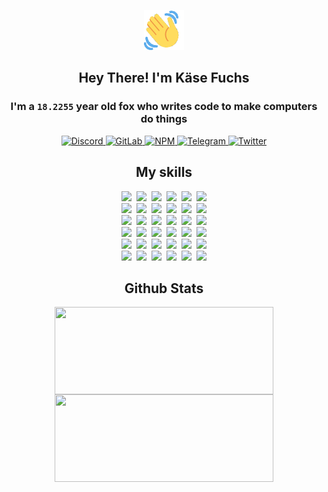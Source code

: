 <div><p align=center><img src=./resources/images/wave.gif width=64px height=64px></p><h2 align=center>Hey There! I'm Käse Fuchs</h2><h3 align=center>I'm a <code>18.2255</code> year old fox who writes code to make computers do things</h3><p align=center><a href=https://discord.com/users/507526681125322772><img alt=Discord src="https://img.shields.io/badge/Discord-5865F2?logo=discord&logoColor=white&style=flat-square#0819e93a29d47fd91c57dcc53ce556f0"> </a><a href=https://gitlab.com/kasefuchs><img alt=GitLab src="https://img.shields.io/badge/GitLab-330F63?logo=gitlab&logoColor=white&style=flat-square#0819e93a29d47fd91c57dcc53ce556f0"> </a><a href=https://npmjs.com/~kasefuchs><img alt=NPM src="https://img.shields.io/badge/NPM-CB3837?logo=npm&logoColor=white&style=flat-square#0819e93a29d47fd91c57dcc53ce556f0"> </a><a href=https://t.me/kasefuchs><img alt=Telegram src="https://img.shields.io/badge/Telegram-2CA5E0?logo=telegram&logoColor=white&style=flat-square#0819e93a29d47fd91c57dcc53ce556f0"> </a><a href=https://twitter.com/kasefuchs><img alt=Twitter src="https://img.shields.io/badge/Twitter-1DA1F2?logo=twitter&logoColor=white&style=flat-square#0819e93a29d47fd91c57dcc53ce556f0"></a></p><h2 align=center>My skills</h2><p align=center><a href=https://aws.amazon.com/ ><picture><source srcset="https://skillicons.dev/icons?i=aws&theme=dark#0819e93a29d47fd91c57dcc53ce556f0" media="(prefers-color-scheme: dark)"><source srcset="https://skillicons.dev/icons?i=aws&theme=light#0819e93a29d47fd91c57dcc53ce556f0" media="(prefers-color-scheme: light), (prefers-color-scheme: no-preference)"><img src="https://skillicons.dev/icons?i=aws&theme=light#0819e93a29d47fd91c57dcc53ce556f0"></picture></a>&nbsp;&nbsp;<a href=https://en.wikipedia.org/wiki/Bash_(Unix_shell)><picture><source srcset="https://skillicons.dev/icons?i=bash&theme=dark#0819e93a29d47fd91c57dcc53ce556f0" media="(prefers-color-scheme: dark)"><source srcset="https://skillicons.dev/icons?i=bash&theme=light#0819e93a29d47fd91c57dcc53ce556f0" media="(prefers-color-scheme: light), (prefers-color-scheme: no-preference)"><img src="https://skillicons.dev/icons?i=bash&theme=light#0819e93a29d47fd91c57dcc53ce556f0"></picture></a>&nbsp;&nbsp;<a href=https://discord.com/developers/docs><picture><source srcset="https://skillicons.dev/icons?i=bots&theme=dark#0819e93a29d47fd91c57dcc53ce556f0" media="(prefers-color-scheme: dark)"><source srcset="https://skillicons.dev/icons?i=bots&theme=light#0819e93a29d47fd91c57dcc53ce556f0" media="(prefers-color-scheme: light), (prefers-color-scheme: no-preference)"><img src="https://skillicons.dev/icons?i=bots&theme=light#0819e93a29d47fd91c57dcc53ce556f0"></picture></a>&nbsp;&nbsp;<a href=https://www.cloudflare.com/ ><picture><source srcset="https://skillicons.dev/icons?i=cloudflare&theme=dark#0819e93a29d47fd91c57dcc53ce556f0" media="(prefers-color-scheme: dark)"><source srcset="https://skillicons.dev/icons?i=cloudflare&theme=light#0819e93a29d47fd91c57dcc53ce556f0" media="(prefers-color-scheme: light), (prefers-color-scheme: no-preference)"><img src="https://skillicons.dev/icons?i=cloudflare&theme=light#0819e93a29d47fd91c57dcc53ce556f0"></picture></a>&nbsp;&nbsp;<a href=https://en.wikipedia.org/wiki/CSS><picture><source srcset="https://skillicons.dev/icons?i=css&theme=dark#0819e93a29d47fd91c57dcc53ce556f0" media="(prefers-color-scheme: dark)"><source srcset="https://skillicons.dev/icons?i=css&theme=light#0819e93a29d47fd91c57dcc53ce556f0" media="(prefers-color-scheme: light), (prefers-color-scheme: no-preference)"><img src="https://skillicons.dev/icons?i=css&theme=light#0819e93a29d47fd91c57dcc53ce556f0"></picture></a>&nbsp;&nbsp;<a href=https://www.docker.com/ ><picture><source srcset="https://skillicons.dev/icons?i=docker&theme=dark#0819e93a29d47fd91c57dcc53ce556f0" media="(prefers-color-scheme: dark)"><source srcset="https://skillicons.dev/icons?i=docker&theme=light#0819e93a29d47fd91c57dcc53ce556f0" media="(prefers-color-scheme: light), (prefers-color-scheme: no-preference)"><img src="https://skillicons.dev/icons?i=docker&theme=light#0819e93a29d47fd91c57dcc53ce556f0"></picture></a><br><a href=https://www.electronjs.org/ ><picture><source srcset="https://skillicons.dev/icons?i=electron&theme=dark#0819e93a29d47fd91c57dcc53ce556f0" media="(prefers-color-scheme: dark)"><source srcset="https://skillicons.dev/icons?i=electron&theme=light#0819e93a29d47fd91c57dcc53ce556f0" media="(prefers-color-scheme: light), (prefers-color-scheme: no-preference)"><img src="https://skillicons.dev/icons?i=electron&theme=light#0819e93a29d47fd91c57dcc53ce556f0"></picture></a>&nbsp;&nbsp;<a href=https://expressjs.com/ ><picture><source srcset="https://skillicons.dev/icons?i=express&theme=dark#0819e93a29d47fd91c57dcc53ce556f0" media="(prefers-color-scheme: dark)"><source srcset="https://skillicons.dev/icons?i=express&theme=light#0819e93a29d47fd91c57dcc53ce556f0" media="(prefers-color-scheme: light), (prefers-color-scheme: no-preference)"><img src="https://skillicons.dev/icons?i=express&theme=light#0819e93a29d47fd91c57dcc53ce556f0"></picture></a>&nbsp;&nbsp;<a href=https://www.figma.com/ ><picture><source srcset="https://skillicons.dev/icons?i=figma&theme=dark#0819e93a29d47fd91c57dcc53ce556f0" media="(prefers-color-scheme: dark)"><source srcset="https://skillicons.dev/icons?i=figma&theme=light#0819e93a29d47fd91c57dcc53ce556f0" media="(prefers-color-scheme: light), (prefers-color-scheme: no-preference)"><img src="https://skillicons.dev/icons?i=figma&theme=light#0819e93a29d47fd91c57dcc53ce556f0"></picture></a>&nbsp;&nbsp;<a href=https://firebase.google.com/ ><picture><source srcset="https://skillicons.dev/icons?i=firebase&theme=dark#0819e93a29d47fd91c57dcc53ce556f0" media="(prefers-color-scheme: dark)"><source srcset="https://skillicons.dev/icons?i=firebase&theme=light#0819e93a29d47fd91c57dcc53ce556f0" media="(prefers-color-scheme: light), (prefers-color-scheme: no-preference)"><img src="https://skillicons.dev/icons?i=firebase&theme=light#0819e93a29d47fd91c57dcc53ce556f0"></picture></a>&nbsp;&nbsp;<a href=https://flask.palletsprojects.com/ ><picture><source srcset="https://skillicons.dev/icons?i=flask&theme=dark#0819e93a29d47fd91c57dcc53ce556f0" media="(prefers-color-scheme: dark)"><source srcset="https://skillicons.dev/icons?i=flask&theme=light#0819e93a29d47fd91c57dcc53ce556f0" media="(prefers-color-scheme: light), (prefers-color-scheme: no-preference)"><img src="https://skillicons.dev/icons?i=flask&theme=light#0819e93a29d47fd91c57dcc53ce556f0"></picture></a>&nbsp;&nbsp;<a href=https://cloud.google.com/ ><picture><source srcset="https://skillicons.dev/icons?i=gcp&theme=dark#0819e93a29d47fd91c57dcc53ce556f0" media="(prefers-color-scheme: dark)"><source srcset="https://skillicons.dev/icons?i=gcp&theme=light#0819e93a29d47fd91c57dcc53ce556f0" media="(prefers-color-scheme: light), (prefers-color-scheme: no-preference)"><img src="https://skillicons.dev/icons?i=gcp&theme=light#0819e93a29d47fd91c57dcc53ce556f0"></picture></a><br><a href=https://git-scm.com/ ><picture><source srcset="https://skillicons.dev/icons?i=git&theme=dark#0819e93a29d47fd91c57dcc53ce556f0" media="(prefers-color-scheme: dark)"><source srcset="https://skillicons.dev/icons?i=git&theme=light#0819e93a29d47fd91c57dcc53ce556f0" media="(prefers-color-scheme: light), (prefers-color-scheme: no-preference)"><img src="https://skillicons.dev/icons?i=git&theme=light#0819e93a29d47fd91c57dcc53ce556f0"></picture></a>&nbsp;&nbsp;<a href=https://github.com/ ><picture><source srcset="https://skillicons.dev/icons?i=github&theme=dark#0819e93a29d47fd91c57dcc53ce556f0" media="(prefers-color-scheme: dark)"><source srcset="https://skillicons.dev/icons?i=github&theme=light#0819e93a29d47fd91c57dcc53ce556f0" media="(prefers-color-scheme: light), (prefers-color-scheme: no-preference)"><img src="https://skillicons.dev/icons?i=github&theme=light#0819e93a29d47fd91c57dcc53ce556f0"></picture></a>&nbsp;&nbsp;<a href=https://gitlab.com/ ><picture><source srcset="https://skillicons.dev/icons?i=gitlab&theme=dark#0819e93a29d47fd91c57dcc53ce556f0" media="(prefers-color-scheme: dark)"><source srcset="https://skillicons.dev/icons?i=gitlab&theme=light#0819e93a29d47fd91c57dcc53ce556f0" media="(prefers-color-scheme: light), (prefers-color-scheme: no-preference)"><img src="https://skillicons.dev/icons?i=gitlab&theme=light#0819e93a29d47fd91c57dcc53ce556f0"></picture></a>&nbsp;&nbsp;<a href=https://www.heroku.com/ ><picture><source srcset="https://skillicons.dev/icons?i=heroku&theme=dark#0819e93a29d47fd91c57dcc53ce556f0" media="(prefers-color-scheme: dark)"><source srcset="https://skillicons.dev/icons?i=heroku&theme=light#0819e93a29d47fd91c57dcc53ce556f0" media="(prefers-color-scheme: light), (prefers-color-scheme: no-preference)"><img src="https://skillicons.dev/icons?i=heroku&theme=light#0819e93a29d47fd91c57dcc53ce556f0"></picture></a>&nbsp;&nbsp;<a href=https://en.wikipedia.org/wiki/HTML><picture><source srcset="https://skillicons.dev/icons?i=html&theme=dark#0819e93a29d47fd91c57dcc53ce556f0" media="(prefers-color-scheme: dark)"><source srcset="https://skillicons.dev/icons?i=html&theme=light#0819e93a29d47fd91c57dcc53ce556f0" media="(prefers-color-scheme: light), (prefers-color-scheme: no-preference)"><img src="https://skillicons.dev/icons?i=html&theme=light#0819e93a29d47fd91c57dcc53ce556f0"></picture></a>&nbsp;&nbsp;<a href=https://en.wikipedia.org/wiki/JavaScript><picture><source srcset="https://skillicons.dev/icons?i=js&theme=dark#0819e93a29d47fd91c57dcc53ce556f0" media="(prefers-color-scheme: dark)"><source srcset="https://skillicons.dev/icons?i=js&theme=light#0819e93a29d47fd91c57dcc53ce556f0" media="(prefers-color-scheme: light), (prefers-color-scheme: no-preference)"><img src="https://skillicons.dev/icons?i=js&theme=light#0819e93a29d47fd91c57dcc53ce556f0"></picture></a><br><a href=https://en.wikipedia.org/wiki/Linux><picture><source srcset="https://skillicons.dev/icons?i=linux&theme=dark#0819e93a29d47fd91c57dcc53ce556f0" media="(prefers-color-scheme: dark)"><source srcset="https://skillicons.dev/icons?i=linux&theme=light#0819e93a29d47fd91c57dcc53ce556f0" media="(prefers-color-scheme: light), (prefers-color-scheme: no-preference)"><img src="https://skillicons.dev/icons?i=linux&theme=light#0819e93a29d47fd91c57dcc53ce556f0"></picture></a>&nbsp;&nbsp;<a href=https://mui.com/ ><picture><source srcset="https://skillicons.dev/icons?i=materialui&theme=dark#0819e93a29d47fd91c57dcc53ce556f0" media="(prefers-color-scheme: dark)"><source srcset="https://skillicons.dev/icons?i=materialui&theme=light#0819e93a29d47fd91c57dcc53ce556f0" media="(prefers-color-scheme: light), (prefers-color-scheme: no-preference)"><img src="https://skillicons.dev/icons?i=materialui&theme=light#0819e93a29d47fd91c57dcc53ce556f0"></picture></a>&nbsp;&nbsp;<a href=https://en.wikipedia.org/wiki/Markdown><picture><source srcset="https://skillicons.dev/icons?i=md&theme=dark#0819e93a29d47fd91c57dcc53ce556f0" media="(prefers-color-scheme: dark)"><source srcset="https://skillicons.dev/icons?i=md&theme=light#0819e93a29d47fd91c57dcc53ce556f0" media="(prefers-color-scheme: light), (prefers-color-scheme: no-preference)"><img src="https://skillicons.dev/icons?i=md&theme=light#0819e93a29d47fd91c57dcc53ce556f0"></picture></a>&nbsp;&nbsp;<a href=https://www.mongodb.com/ ><picture><source srcset="https://skillicons.dev/icons?i=mongodb&theme=dark#0819e93a29d47fd91c57dcc53ce556f0" media="(prefers-color-scheme: dark)"><source srcset="https://skillicons.dev/icons?i=mongodb&theme=light#0819e93a29d47fd91c57dcc53ce556f0" media="(prefers-color-scheme: light), (prefers-color-scheme: no-preference)"><img src="https://skillicons.dev/icons?i=mongodb&theme=light#0819e93a29d47fd91c57dcc53ce556f0"></picture></a>&nbsp;&nbsp;<a href=https://www.mysql.com/ ><picture><source srcset="https://skillicons.dev/icons?i=mysql&theme=dark#0819e93a29d47fd91c57dcc53ce556f0" media="(prefers-color-scheme: dark)"><source srcset="https://skillicons.dev/icons?i=mysql&theme=light#0819e93a29d47fd91c57dcc53ce556f0" media="(prefers-color-scheme: light), (prefers-color-scheme: no-preference)"><img src="https://skillicons.dev/icons?i=mysql&theme=light#0819e93a29d47fd91c57dcc53ce556f0"></picture></a>&nbsp;&nbsp;<a href=https://nextjs.org/ ><picture><source srcset="https://skillicons.dev/icons?i=nextjs&theme=dark#0819e93a29d47fd91c57dcc53ce556f0" media="(prefers-color-scheme: dark)"><source srcset="https://skillicons.dev/icons?i=nextjs&theme=light#0819e93a29d47fd91c57dcc53ce556f0" media="(prefers-color-scheme: light), (prefers-color-scheme: no-preference)"><img src="https://skillicons.dev/icons?i=nextjs&theme=light#0819e93a29d47fd91c57dcc53ce556f0"></picture></a><br><a href=https://nodejs.org/en/ ><picture><source srcset="https://skillicons.dev/icons?i=nodejs&theme=dark#0819e93a29d47fd91c57dcc53ce556f0" media="(prefers-color-scheme: dark)"><source srcset="https://skillicons.dev/icons?i=nodejs&theme=light#0819e93a29d47fd91c57dcc53ce556f0" media="(prefers-color-scheme: light), (prefers-color-scheme: no-preference)"><img src="https://skillicons.dev/icons?i=nodejs&theme=light#0819e93a29d47fd91c57dcc53ce556f0"></picture></a>&nbsp;&nbsp;<a href=https://www.postgresql.org/ ><picture><source srcset="https://skillicons.dev/icons?i=postgres&theme=dark#0819e93a29d47fd91c57dcc53ce556f0" media="(prefers-color-scheme: dark)"><source srcset="https://skillicons.dev/icons?i=postgres&theme=light#0819e93a29d47fd91c57dcc53ce556f0" media="(prefers-color-scheme: light), (prefers-color-scheme: no-preference)"><img src="https://skillicons.dev/icons?i=postgres&theme=light#0819e93a29d47fd91c57dcc53ce556f0"></picture></a>&nbsp;&nbsp;<a href=https://learn.microsoft.com/en-us/powershell/ ><picture><source srcset="https://skillicons.dev/icons?i=powershell&theme=dark#0819e93a29d47fd91c57dcc53ce556f0" media="(prefers-color-scheme: dark)"><source srcset="https://skillicons.dev/icons?i=powershell&theme=light#0819e93a29d47fd91c57dcc53ce556f0" media="(prefers-color-scheme: light), (prefers-color-scheme: no-preference)"><img src="https://skillicons.dev/icons?i=powershell&theme=light#0819e93a29d47fd91c57dcc53ce556f0"></picture></a>&nbsp;&nbsp;<a href=https://www.python.org/ ><picture><source srcset="https://skillicons.dev/icons?i=py&theme=dark#0819e93a29d47fd91c57dcc53ce556f0" media="(prefers-color-scheme: dark)"><source srcset="https://skillicons.dev/icons?i=py&theme=light#0819e93a29d47fd91c57dcc53ce556f0" media="(prefers-color-scheme: light), (prefers-color-scheme: no-preference)"><img src="https://skillicons.dev/icons?i=py&theme=light#0819e93a29d47fd91c57dcc53ce556f0"></picture></a>&nbsp;&nbsp;<a href=https://www.raspberrypi.org/ ><picture><source srcset="https://skillicons.dev/icons?i=raspberrypi&theme=dark#0819e93a29d47fd91c57dcc53ce556f0" media="(prefers-color-scheme: dark)"><source srcset="https://skillicons.dev/icons?i=raspberrypi&theme=light#0819e93a29d47fd91c57dcc53ce556f0" media="(prefers-color-scheme: light), (prefers-color-scheme: no-preference)"><img src="https://skillicons.dev/icons?i=raspberrypi&theme=light#0819e93a29d47fd91c57dcc53ce556f0"></picture></a>&nbsp;&nbsp;<a href=https://reactjs.org/ ><picture><source srcset="https://skillicons.dev/icons?i=react&theme=dark#0819e93a29d47fd91c57dcc53ce556f0" media="(prefers-color-scheme: dark)"><source srcset="https://skillicons.dev/icons?i=react&theme=light#0819e93a29d47fd91c57dcc53ce556f0" media="(prefers-color-scheme: light), (prefers-color-scheme: no-preference)"><img src="https://skillicons.dev/icons?i=react&theme=light#0819e93a29d47fd91c57dcc53ce556f0"></picture></a><br><a href=https://redux.js.org/ ><picture><source srcset="https://skillicons.dev/icons?i=redux&theme=dark#0819e93a29d47fd91c57dcc53ce556f0" media="(prefers-color-scheme: dark)"><source srcset="https://skillicons.dev/icons?i=redux&theme=light#0819e93a29d47fd91c57dcc53ce556f0" media="(prefers-color-scheme: light), (prefers-color-scheme: no-preference)"><img src="https://skillicons.dev/icons?i=redux&theme=light#0819e93a29d47fd91c57dcc53ce556f0"></picture></a>&nbsp;&nbsp;<a href=https://en.wikipedia.org/wiki/Regular_expression><picture><source srcset="https://skillicons.dev/icons?i=regex&theme=dark#0819e93a29d47fd91c57dcc53ce556f0" media="(prefers-color-scheme: dark)"><source srcset="https://skillicons.dev/icons?i=regex&theme=light#0819e93a29d47fd91c57dcc53ce556f0" media="(prefers-color-scheme: light), (prefers-color-scheme: no-preference)"><img src="https://skillicons.dev/icons?i=regex&theme=light#0819e93a29d47fd91c57dcc53ce556f0"></picture></a>&nbsp;&nbsp;<a href=https://en.wikipedia.org/wiki/Sass_(stylesheet_language)><picture><source srcset="https://skillicons.dev/icons?i=sass&theme=dark#0819e93a29d47fd91c57dcc53ce556f0" media="(prefers-color-scheme: dark)"><source srcset="https://skillicons.dev/icons?i=sass&theme=light#0819e93a29d47fd91c57dcc53ce556f0" media="(prefers-color-scheme: light), (prefers-color-scheme: no-preference)"><img src="https://skillicons.dev/icons?i=sass&theme=light#0819e93a29d47fd91c57dcc53ce556f0"></picture></a>&nbsp;&nbsp;<a href=https://www.typescriptlang.org/ ><picture><source srcset="https://skillicons.dev/icons?i=ts&theme=dark#0819e93a29d47fd91c57dcc53ce556f0" media="(prefers-color-scheme: dark)"><source srcset="https://skillicons.dev/icons?i=ts&theme=light#0819e93a29d47fd91c57dcc53ce556f0" media="(prefers-color-scheme: light), (prefers-color-scheme: no-preference)"><img src="https://skillicons.dev/icons?i=ts&theme=light#0819e93a29d47fd91c57dcc53ce556f0"></picture></a>&nbsp;&nbsp;<a href=https://unity.com/ ><picture><source srcset="https://skillicons.dev/icons?i=unity&theme=dark#0819e93a29d47fd91c57dcc53ce556f0" media="(prefers-color-scheme: dark)"><source srcset="https://skillicons.dev/icons?i=unity&theme=light#0819e93a29d47fd91c57dcc53ce556f0" media="(prefers-color-scheme: light), (prefers-color-scheme: no-preference)"><img src="https://skillicons.dev/icons?i=unity&theme=light#0819e93a29d47fd91c57dcc53ce556f0"></picture></a>&nbsp;&nbsp;<a href=https://workers.cloudflare.com/ ><picture><source srcset="https://skillicons.dev/icons?i=workers&theme=dark#0819e93a29d47fd91c57dcc53ce556f0" media="(prefers-color-scheme: dark)"><source srcset="https://skillicons.dev/icons?i=workers&theme=light#0819e93a29d47fd91c57dcc53ce556f0" media="(prefers-color-scheme: light), (prefers-color-scheme: no-preference)"><img src="https://skillicons.dev/icons?i=workers&theme=light#0819e93a29d47fd91c57dcc53ce556f0"></picture></a><br></p><h2 align=center>Github Stats</h2><p align=center><picture><source srcset="https://github-readme-stats-kasefuchs.vercel.app/api/?count_private=true&hide_border=true&hide_rank=true&line_height=20&hide_title=true&username=Kasefuchs&theme=dark#0819e93a29d47fd91c57dcc53ce556f0" media="(prefers-color-scheme: dark)"><source srcset="https://github-readme-stats-kasefuchs.vercel.app/api/?count_private=true&hide_border=true&hide_rank=true&line_height=20&hide_title=true&username=Kasefuchs&theme=light#0819e93a29d47fd91c57dcc53ce556f0" media="(prefers-color-scheme: light), (prefers-color-scheme: no-preference)"><img align=middle width=350 height=140 src="https://github-readme-stats-kasefuchs.vercel.app/api/?count_private=true&hide_border=true&hide_rank=true&line_height=20&hide_title=true&username=Kasefuchs&theme=light#0819e93a29d47fd91c57dcc53ce556f0"></picture><picture><source srcset="https://github-readme-stats-kasefuchs.vercel.app/api/top-langs/?count_private=true&hide_border=true&layout=compact&username=Kasefuchs&theme=dark#0819e93a29d47fd91c57dcc53ce556f0" media="(prefers-color-scheme: dark)"><source srcset="https://github-readme-stats-kasefuchs.vercel.app/api/top-langs/?count_private=true&hide_border=true&layout=compact&username=Kasefuchs&theme=light#0819e93a29d47fd91c57dcc53ce556f0" media="(prefers-color-scheme: light), (prefers-color-scheme: no-preference)"><img align=middle width=350 height=140 src="https://github-readme-stats-kasefuchs.vercel.app/api/top-langs/?count_private=true&hide_border=true&layout=compact&username=Kasefuchs&theme=light#0819e93a29d47fd91c57dcc53ce556f0"></picture></p><img src="https://hit.yhype.me/github/profile?user_id=64592097#0819e93a29d47fd91c57dcc53ce556f0" alt=""></div>